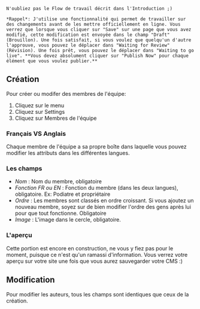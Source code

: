 ```hint|directive
N'oubliez pas le Flow de travail décrit dans l'Introduction ;)

*Rappel*: J'utilise une fonctionnalité qui permet de travailler sur des changements avant de les mettre officiellement en ligne. Vous verrez que lorsque vous cliquer sur "Save" sur une page que vous avez modifié, cette modification est envoyée dans le champ "Draft" (Brouillon). Une fois satisfait, si vous voulez que quelqu'un d'autre l'approuve, vous pouvez le déplacer dans "Waiting for Review" (Révision). Une fois prêt, vous pouvez le déplacer dans "Waiting to go live". **Vous devez absolument cliquer sur "Publish Now" pour chaque élément que vous voulez publier.**
```

## Création

Pour créer ou modifer des membres de l'équipe:

1. Cliquez sur le menu
2. Cliquez sur Settings
3. Cliquez sur Membres de l'équipe

### Français VS Anglais

Chaque membre de l'équipe a sa propre boîte dans laquelle vous pouvez modifier les attributs dans les différentes langues.

### Les champs

- *Nom* : Nom du membre, obligatoire
- *Fonction FR ou EN* : Fonction du membre (dans les deux langues), obligatoire. Ex: Podiatre et propriétaire
- *Ordre* : Les membres sont classés en ordre croissant. Si vous ajoutez un nouveau membre, soyez sur de bien modifier l'ordre des gens après lui pour que tout fonctionne. Obligatoire
- *Image* : L'image dans le cercle, obligatoire.

### L'aperçu

Cette portion est encore en construction, ne vous y fiez pas pour le moment, puisque ce n'est qu'un ramassi d'information. Vous verrez votre aperçu sur votre site une fois que vous aurez sauvegarder votre CMS :)

## Modification

Pour modifier les auteurs, tous les champs sont identiques que ceux de la création. 